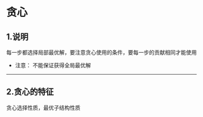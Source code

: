 # 贪心

## 1.说明
每一步都选择局部最优解，要注意贪心使用的条件，要每一步的贡献相同才能使用
+ 注意：
不能保证获得全局最优解

***

## 2.贪心的特征
贪心选择性质，最优子结构性质